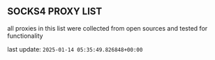 ## SOCKS4 PROXY LIST

all proxies in this list were collected from open sources and tested for functionality

last update: `2025-01-14 05:35:49.826848+00:00`